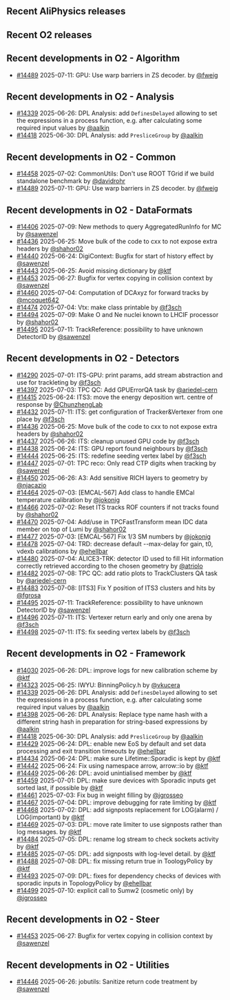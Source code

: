 ## Recent AliPhysics releases
## Recent O2 releases
## Recent developments in O2 - Algorithm
- [\#14489](https://github.com/AliceO2Group/AliceO2/pull/14489) 2025-07-11: GPU: Use warp barriers in ZS decoder. by [@fweig](https://github.com/fweig)
## Recent developments in O2 - Analysis
- [\#14339](https://github.com/AliceO2Group/AliceO2/pull/14339) 2025-06-26: DPL Analysis: add `DefinesDelayed` allowing to set the expressions in a process function, e.g. after calculating some required input values by [@aalkin](https://github.com/aalkin)
- [\#14418](https://github.com/AliceO2Group/AliceO2/pull/14418) 2025-06-30: DPL Analysis: add `PresliceGroup` by [@aalkin](https://github.com/aalkin)
## Recent developments in O2 - Common
- [\#14458](https://github.com/AliceO2Group/AliceO2/pull/14458) 2025-07-02: CommonUtils: Don't use ROOT TGrid if we build standalone benchmark by [@davidrohr](https://github.com/davidrohr)
- [\#14489](https://github.com/AliceO2Group/AliceO2/pull/14489) 2025-07-11: GPU: Use warp barriers in ZS decoder. by [@fweig](https://github.com/fweig)
## Recent developments in O2 - DataFormats
- [\#14406](https://github.com/AliceO2Group/AliceO2/pull/14406) 2025-07-09: New methods to query AggregatedRunInfo for MC by [@sawenzel](https://github.com/sawenzel)
- [\#14436](https://github.com/AliceO2Group/AliceO2/pull/14436) 2025-06-25: Move bulk of the code to cxx to not expose extra headers by [@shahor02](https://github.com/shahor02)
- [\#14440](https://github.com/AliceO2Group/AliceO2/pull/14440) 2025-06-24: DigiContext: Bugfix for start of history effect by [@sawenzel](https://github.com/sawenzel)
- [\#14443](https://github.com/AliceO2Group/AliceO2/pull/14443) 2025-06-25: Avoid missing dictionary by [@ktf](https://github.com/ktf)
- [\#14453](https://github.com/AliceO2Group/AliceO2/pull/14453) 2025-06-27: Bugfix for vertex copying in collision context by [@sawenzel](https://github.com/sawenzel)
- [\#14460](https://github.com/AliceO2Group/AliceO2/pull/14460) 2025-07-04: Computation of DCAxyz for forward tracks by [@mcoquet642](https://github.com/mcoquet642)
- [\#14474](https://github.com/AliceO2Group/AliceO2/pull/14474) 2025-07-04: Vtx: make class printable by [@f3sch](https://github.com/f3sch)
- [\#14494](https://github.com/AliceO2Group/AliceO2/pull/14494) 2025-07-09: Make O and Ne nuclei known to LHCIF processor by [@shahor02](https://github.com/shahor02)
- [\#14495](https://github.com/AliceO2Group/AliceO2/pull/14495) 2025-07-11: TrackReference: possibility to have unknown DetectorID by [@sawenzel](https://github.com/sawenzel)
## Recent developments in O2 - Detectors
- [\#14290](https://github.com/AliceO2Group/AliceO2/pull/14290) 2025-07-01: ITS-GPU: print params, add stream abstraction and use for trackleting by [@f3sch](https://github.com/f3sch)
- [\#14397](https://github.com/AliceO2Group/AliceO2/pull/14397) 2025-07-03: TPC QC: Add GPUErrorQA task by [@ariedel-cern](https://github.com/ariedel-cern)
- [\#14415](https://github.com/AliceO2Group/AliceO2/pull/14415) 2025-06-24: ITS3: move the energy deposition wrt. centre of response by [@ChunzhengLab](https://github.com/ChunzhengLab)
- [\#14432](https://github.com/AliceO2Group/AliceO2/pull/14432) 2025-07-11: ITS: get configuration of Tracker&Vertexer from one place by [@f3sch](https://github.com/f3sch)
- [\#14436](https://github.com/AliceO2Group/AliceO2/pull/14436) 2025-06-25: Move bulk of the code to cxx to not expose extra headers by [@shahor02](https://github.com/shahor02)
- [\#14437](https://github.com/AliceO2Group/AliceO2/pull/14437) 2025-06-26: ITS: cleanup unused GPU code by [@f3sch](https://github.com/f3sch)
- [\#14438](https://github.com/AliceO2Group/AliceO2/pull/14438) 2025-06-24: ITS: GPU report found neighbours by [@f3sch](https://github.com/f3sch)
- [\#14444](https://github.com/AliceO2Group/AliceO2/pull/14444) 2025-06-25: ITS: redefine seeding vertex label by [@f3sch](https://github.com/f3sch)
- [\#14447](https://github.com/AliceO2Group/AliceO2/pull/14447) 2025-07-01: TPC reco: Only read CTP digits when tracking by [@sawenzel](https://github.com/sawenzel)
- [\#14450](https://github.com/AliceO2Group/AliceO2/pull/14450) 2025-06-26: A3: Add sensitive RICH layers to geometry by [@njacazio](https://github.com/njacazio)
- [\#14464](https://github.com/AliceO2Group/AliceO2/pull/14464) 2025-07-03: [EMCAL-567] Add class to handle EMCal temperature calibration by [@jokonig](https://github.com/jokonig)
- [\#14466](https://github.com/AliceO2Group/AliceO2/pull/14466) 2025-07-02: Reset ITS tracks ROF counters if not tracks found by [@shahor02](https://github.com/shahor02)
- [\#14470](https://github.com/AliceO2Group/AliceO2/pull/14470) 2025-07-04: Add/use in TPCFastTransform mean IDC data member on top of Lumi by [@shahor02](https://github.com/shahor02)
- [\#14477](https://github.com/AliceO2Group/AliceO2/pull/14477) 2025-07-03: [EMCAL-567] Fix 1/3 SM numbers by [@jokonig](https://github.com/jokonig)
- [\#14478](https://github.com/AliceO2Group/AliceO2/pull/14478) 2025-07-04: TRD: decrease default --max-delay for gain, t0, vdexb calibrations by [@ehellbar](https://github.com/ehellbar)
- [\#14480](https://github.com/AliceO2Group/AliceO2/pull/14480) 2025-07-04: ALICE3-TRK: detector ID used to fill Hit information correctly retrieved according to the chosen geometry by [@atriolo](https://github.com/atriolo)
- [\#14482](https://github.com/AliceO2Group/AliceO2/pull/14482) 2025-07-08: TPC QC: add ratio plots to TrackClusters QA task by [@ariedel-cern](https://github.com/ariedel-cern)
- [\#14483](https://github.com/AliceO2Group/AliceO2/pull/14483) 2025-07-08: [ITS3] Fix Y position of ITS3 clusters and hits by [@fgrosa](https://github.com/fgrosa)
- [\#14495](https://github.com/AliceO2Group/AliceO2/pull/14495) 2025-07-11: TrackReference: possibility to have unknown DetectorID by [@sawenzel](https://github.com/sawenzel)
- [\#14496](https://github.com/AliceO2Group/AliceO2/pull/14496) 2025-07-11: ITS: Vertexer return early and only one arena by [@f3sch](https://github.com/f3sch)
- [\#14498](https://github.com/AliceO2Group/AliceO2/pull/14498) 2025-07-11: ITS: fix seeding vertex labels by [@f3sch](https://github.com/f3sch)
## Recent developments in O2 - Framework
- [\#14030](https://github.com/AliceO2Group/AliceO2/pull/14030) 2025-06-26: DPL: improve logs for new calibration scheme by [@ktf](https://github.com/ktf)
- [\#14323](https://github.com/AliceO2Group/AliceO2/pull/14323) 2025-06-25: IWYU: BinningPolicy.h by [@vkucera](https://github.com/vkucera)
- [\#14339](https://github.com/AliceO2Group/AliceO2/pull/14339) 2025-06-26: DPL Analysis: add `DefinesDelayed` allowing to set the expressions in a process function, e.g. after calculating some required input values by [@aalkin](https://github.com/aalkin)
- [\#14398](https://github.com/AliceO2Group/AliceO2/pull/14398) 2025-06-26: DPL Analysis: Replace type name hash with a different string hash in preparation for string-based expressions by [@aalkin](https://github.com/aalkin)
- [\#14418](https://github.com/AliceO2Group/AliceO2/pull/14418) 2025-06-30: DPL Analysis: add `PresliceGroup` by [@aalkin](https://github.com/aalkin)
- [\#14429](https://github.com/AliceO2Group/AliceO2/pull/14429) 2025-06-24: DPL: enable new EoS by default and set data processing and exit transition timeouts by [@ehellbar](https://github.com/ehellbar)
- [\#14434](https://github.com/AliceO2Group/AliceO2/pull/14434) 2025-06-24: DPL: make sure Lifetime::Sporadic is kept by [@ktf](https://github.com/ktf)
- [\#14442](https://github.com/AliceO2Group/AliceO2/pull/14442) 2025-06-24: Fix using namespace arrow, arrow::io by [@ktf](https://github.com/ktf)
- [\#14449](https://github.com/AliceO2Group/AliceO2/pull/14449) 2025-06-26: DPL: avoid unintialised member by [@ktf](https://github.com/ktf)
- [\#14459](https://github.com/AliceO2Group/AliceO2/pull/14459) 2025-07-01: DPL: make sure devices with Sporadic inputs get sorted last, if possible by [@ktf](https://github.com/ktf)
- [\#14461](https://github.com/AliceO2Group/AliceO2/pull/14461) 2025-07-03: Fix bug in weight filling by [@jgrosseo](https://github.com/jgrosseo)
- [\#14467](https://github.com/AliceO2Group/AliceO2/pull/14467) 2025-07-04: DPL: improve debugging for rate limiting by [@ktf](https://github.com/ktf)
- [\#14468](https://github.com/AliceO2Group/AliceO2/pull/14468) 2025-07-02: DPL: add signposts replacement for LOG(alarm) / LOG(important) by [@ktf](https://github.com/ktf)
- [\#14469](https://github.com/AliceO2Group/AliceO2/pull/14469) 2025-07-03: DPL: move rate limiter to use signposts rather than log messages. by [@ktf](https://github.com/ktf)
- [\#14484](https://github.com/AliceO2Group/AliceO2/pull/14484) 2025-07-05: DPL: rename log stream to check sockets activity by [@ktf](https://github.com/ktf)
- [\#14485](https://github.com/AliceO2Group/AliceO2/pull/14485) 2025-07-05: DPL: add signposts with log-level detail. by [@ktf](https://github.com/ktf)
- [\#14488](https://github.com/AliceO2Group/AliceO2/pull/14488) 2025-07-08: DPL: fix missing return true in ToologyPolicy by [@ktf](https://github.com/ktf)
- [\#14493](https://github.com/AliceO2Group/AliceO2/pull/14493) 2025-07-09: DPL: fixes for dependency checks of devices with sporadic inputs in TopologyPolicy by [@ehellbar](https://github.com/ehellbar)
- [\#14499](https://github.com/AliceO2Group/AliceO2/pull/14499) 2025-07-10: explicit call to Sumw2 (cosmetic only) by [@jgrosseo](https://github.com/jgrosseo)
## Recent developments in O2 - Steer
- [\#14453](https://github.com/AliceO2Group/AliceO2/pull/14453) 2025-06-27: Bugfix for vertex copying in collision context by [@sawenzel](https://github.com/sawenzel)
## Recent developments in O2 - Utilities
- [\#14446](https://github.com/AliceO2Group/AliceO2/pull/14446) 2025-06-26: jobutils: Sanitize return code treatment by [@sawenzel](https://github.com/sawenzel)
